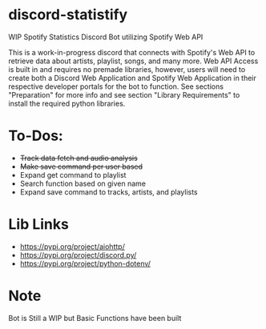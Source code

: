 # discord-statistify

WIP Spotify Statistics Discord Bot utilizing Spotify Web API

This is a work-in-progress discord that connects with Spotify's Web API to retrieve data about artists, playlist, songs, and many more. Web API Access is built in and requires no premade libraries, however, users will need to create both a Discord Web Application and Spotify Web Application in their respective developer portals for the bot to function. See sections "Preparation" for more info and see section "Library Requirements" to install the required python libraries.

# To-Dos:
+ ~~Track data fetch and audio analysis~~
+ ~~Make save command per user based~~
+ Expand get command to playlist
+ Search function based on given name
+ Expand save command to tracks, artists, and playlists

# Lib Links 
* https://pypi.org/project/aiohttp/
* https://pypi.org/project/discord.py/
* https://pypi.org/project/python-dotenv/

# Note
Bot is Still a WIP but Basic Functions have been built